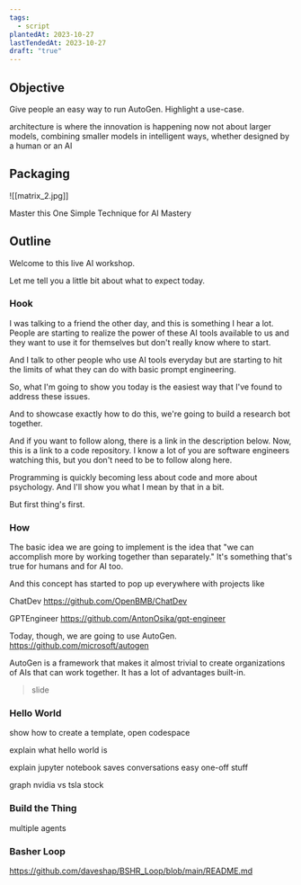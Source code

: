 ```yaml
---
tags:
  - script
plantedAt: 2023-10-27
lastTendedAt: 2023-10-27
draft: "true"
---
```

## Objective

Give people an easy way to run AutoGen. Highlight a use-case.

architecture is where the innovation is happening now
not about larger models, combining smaller models in intelligent ways, whether designed by a human or an AI

## Packaging

![[matrix_2.jpg]]

Master this One Simple Technique for AI Mastery

## Outline

Welcome to this live AI workshop.

Let me tell you a little bit about what to expect today.

### Hook

I was talking to a friend the other day, and this is something I hear a lot. People are starting to realize the power of these AI tools available to us and they want to use it for themselves but don't really know where to start.

And I talk to other people who use AI tools everyday but are starting to hit the limits of what they can do with basic prompt engineering.

So, what I'm going to show you today is the easiest way that I've found to address these issues.

And to showcase exactly how to do this, we're going to build a research bot together.

And if you want to follow along, there is a link in the description below. Now, this is a link to a code repository. I know a lot of you are software engineers watching this, but you don't need to be to follow along here.

Programming is quickly becoming less about code and more about psychology. And I'll show you what I mean by that in a bit.

But first thing's first.

### How

The basic idea we are going to implement is the idea that "we can accomplish more by working together than separately." It's something that's true for humans and for AI too.

And this concept has started to pop up everywhere with projects like

ChatDev
https://github.com/OpenBMB/ChatDev

GPTEngineer
https://github.com/AntonOsika/gpt-engineer

Today, though, we are going to use AutoGen.
https://github.com/microsoft/autogen

AutoGen is a framework that makes it almost trivial to create organizations of AIs that can work together. It has a lot of advantages built-in.

> slide

### Hello World

show how to create a template, open codespace

explain what hello world is

explain jupyter notebook
	saves conversations
	easy one-off stuff

graph nvidia vs tsla stock

### Build the Thing

multiple agents

### Basher Loop

https://github.com/daveshap/BSHR_Loop/blob/main/README.md

